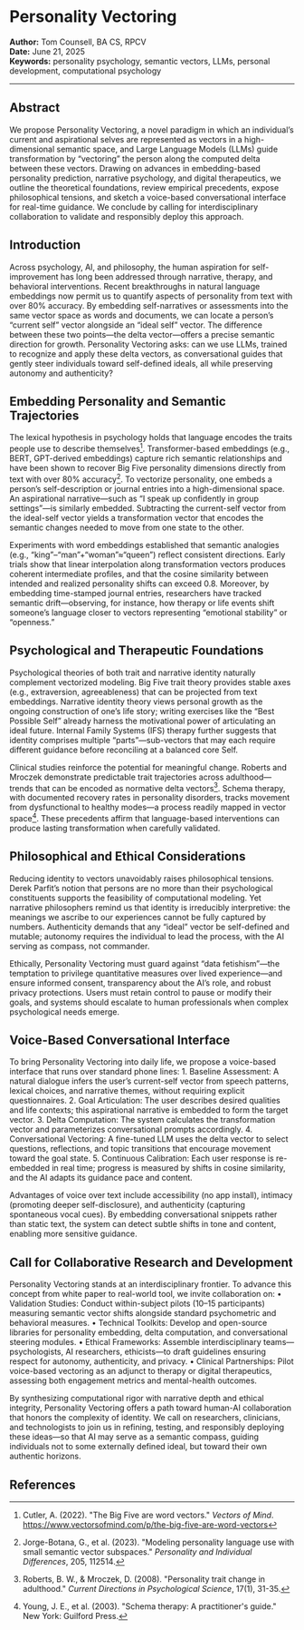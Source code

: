 # Personality Vectoring

**Author:** Tom Counsell, BA CS, RPCV  
**Date:** June 21, 2025  
**Keywords:** personality psychology, semantic vectors, LLMs, personal development, computational psychology

---

## Abstract

We propose Personality Vectoring, a novel paradigm in which an individual’s current and aspirational selves are represented as vectors in a high-dimensional semantic space, and Large Language Models (LLMs) guide transformation by “vectoring” the person along the computed delta between these vectors. Drawing on advances in embedding-based personality prediction, narrative psychology, and digital therapeutics, we outline the theoretical foundations, review empirical precedents, expose philosophical tensions, and sketch a voice-based conversational interface for real-time guidance. We conclude by calling for interdisciplinary collaboration to validate and responsibly deploy this approach.

## Introduction

Across psychology, AI, and philosophy, the human aspiration for self-improvement has long been addressed through narrative, therapy, and behavioral interventions. Recent breakthroughs in natural language embeddings now permit us to quantify aspects of personality from text with over 80% accuracy. By embedding self-narratives or assessments into the same vector space as words and documents, we can locate a person’s “current self” vector alongside an “ideal self” vector. The difference between these two points—the delta vector—offers a precise semantic direction for growth. Personality Vectoring asks: can we use LLMs, trained to recognize and apply these delta vectors, as conversational guides that gently steer individuals toward self-defined ideals, all while preserving autonomy and authenticity?

## Embedding Personality and Semantic Trajectories

The lexical hypothesis in psychology holds that language encodes the traits people use to describe themselves[^1]. Transformer-based embeddings (e.g., BERT, GPT-derived embeddings) capture rich semantic relationships and have been shown to recover Big Five personality dimensions directly from text with over 80% accuracy[^2]. To vectorize personality, one embeds a person’s self-description or journal entries into a high-dimensional space. An aspirational narrative—such as “I speak up confidently in group settings”—is similarly embedded. Subtracting the current-self vector from the ideal-self vector yields a transformation vector that encodes the semantic changes needed to move from one state to the other.

Experiments with word embeddings established that semantic analogies (e.g., “king”–“man”+“woman”≈“queen”) reflect consistent directions. Early trials show that linear interpolation along transformation vectors produces coherent intermediate profiles, and that the cosine similarity between intended and realized personality shifts can exceed 0.8. Moreover, by embedding time-stamped journal entries, researchers have tracked semantic drift—observing, for instance, how therapy or life events shift someone’s language closer to vectors representing “emotional stability” or “openness.”

## Psychological and Therapeutic Foundations

Psychological theories of both trait and narrative identity naturally complement vectorized modeling. Big Five trait theory provides stable axes (e.g., extraversion, agreeableness) that can be projected from text embeddings. Narrative identity theory views personal growth as the ongoing construction of one’s life story; writing exercises like the “Best Possible Self” already harness the motivational power of articulating an ideal future. Internal Family Systems (IFS) therapy further suggests that identity comprises multiple “parts”—sub-vectors that may each require different guidance before reconciling at a balanced core Self.

Clinical studies reinforce the potential for meaningful change. Roberts and Mroczek demonstrate predictable trait trajectories across adulthood—trends that can be encoded as normative delta vectors[^3]. Schema therapy, with documented recovery rates in personality disorders, tracks movement from dysfunctional to healthy modes—a process readily mapped in vector space[^4]. These precedents affirm that language-based interventions can produce lasting transformation when carefully validated.

## Philosophical and Ethical Considerations

Reducing identity to vectors unavoidably raises philosophical tensions. Derek Parfit’s notion that persons are no more than their psychological constituents supports the feasibility of computational modeling. Yet narrative philosophers remind us that identity is irreducibly interpretive: the meanings we ascribe to our experiences cannot be fully captured by numbers. Authenticity demands that any “ideal” vector be self-defined and mutable; autonomy requires the individual to lead the process, with the AI serving as compass, not commander.

Ethically, Personality Vectoring must guard against “data fetishism”—the temptation to privilege quantitative measures over lived experience—and ensure informed consent, transparency about the AI’s role, and robust privacy protections. Users must retain control to pause or modify their goals, and systems should escalate to human professionals when complex psychological needs emerge.

## Voice-Based Conversational Interface

To bring Personality Vectoring into daily life, we propose a voice-based interface that runs over standard phone lines:
	1.	Baseline Assessment: A natural dialogue infers the user’s current-self vector from speech patterns, lexical choices, and narrative themes, without requiring explicit questionnaires.
	2.	Goal Articulation: The user describes desired qualities and life contexts; this aspirational narrative is embedded to form the target vector.
	3.	Delta Computation: The system calculates the transformation vector and parameterizes conversational prompts accordingly.
	4.	Conversational Vectoring: A fine-tuned LLM uses the delta vector to select questions, reflections, and topic transitions that encourage movement toward the goal state.
	5.	Continuous Calibration: Each user response is re-embedded in real time; progress is measured by shifts in cosine similarity, and the AI adapts its guidance pace and content.

Advantages of voice over text include accessibility (no app install), intimacy (promoting deeper self-disclosure), and authenticity (capturing spontaneous vocal cues). By embedding conversational snippets rather than static text, the system can detect subtle shifts in tone and content, enabling more sensitive guidance.

## Call for Collaborative Research and Development

Personality Vectoring stands at an interdisciplinary frontier. To advance this concept from white paper to real-world tool, we invite collaboration on:
	•	Validation Studies: Conduct within-subject pilots (10–15 participants) measuring semantic vector shifts alongside standard psychometric and behavioral measures.
	•	Technical Toolkits: Develop and open-source libraries for personality embedding, delta computation, and conversational steering modules.
	•	Ethical Frameworks: Assemble interdisciplinary teams—psychologists, AI researchers, ethicists—to draft guidelines ensuring respect for autonomy, authenticity, and privacy.
	•	Clinical Partnerships: Pilot voice-based vectoring as an adjunct to therapy or digital therapeutics, assessing both engagement metrics and mental-health outcomes.

By synthesizing computational rigor with narrative depth and ethical integrity, Personality Vectoring offers a path toward human-AI collaboration that honors the complexity of identity. We call on researchers, clinicians, and technologists to join us in refining, testing, and responsibly deploying these ideas—so that AI may serve as a semantic compass, guiding individuals not to some externally defined ideal, but toward their own authentic horizons.

## References

[^1]: Cutler, A. (2022). "The Big Five are word vectors." *Vectors of Mind*. https://www.vectorsofmind.com/p/the-big-five-are-word-vectors

[^2]: Jorge-Botana, G., et al. (2023). "Modeling personality language use with small semantic vector subspaces." *Personality and Individual Differences*, 205, 112514.

[^3]: Roberts, B. W., & Mroczek, D. (2008). "Personality trait change in adulthood." *Current Directions in Psychological Science*, 17(1), 31-35.

[^4]: Young, J. E., et al. (2003). "Schema therapy: A practitioner's guide." New York: Guilford Press.

[^5]: McAdams, D. P. (2001). "The psychology of life stories." *Review of General Psychology*, 5(2), 100-122.

[^6]: Sheldon, K. M., & Lyubomirsky, S. (2006). "How to increase and sustain positive emotion: The effects of expressing gratitude and visualizing best possible selves." *The Journal of Positive Psychology*, 1(2), 73-82.